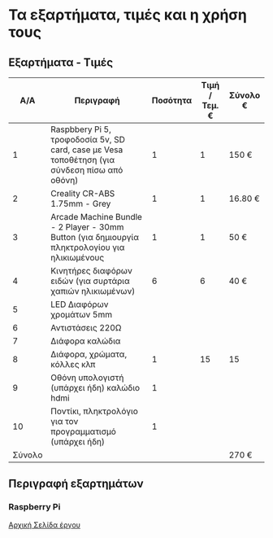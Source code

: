 # Τα εξαρτήματα, τιμές και η χρήση τους

## Εξαρτήματα - Τιμές
A/A   | Περιγραφή               | Ποσότητα  | Τιμή / Τεμ. € | Σύνολο €
------| ------------------------|-----------|---------------|----------
1     | Raspbbery Pi 5, τροφοδοσία 5v, SD card, case με Vesa τοποθέτηση (για σύνδεση πίσω από οθόνη)  |     1     |      1    |  150 €
2     | Creality CR-ABS 1.75mm - Grey | 1 | 1 | 16.80 €
3 	  | Arcade Machine Bundle - 2 Player - 30mm Button (για δημιουργία πληκτρολογίου για ηλικιωμένους |  1  |  1  | 50 € 
4 	  | Κινητήρες διαφόρων ειδών (για συρτάρια χαπιών ηλικιωμένων) |  6  |  6  | 40 € 
5 	  | LED Διαφόρων χρομάτων 5mm  |   |   | 
6 	  | Αντιστάσεις 220Ω |   |   |   
7 	  | Διάφορα καλώδια |  |  |
8 	  | Διάφορα, χρώματα, κόλλες κλπ |  1 |  15 | 15 
9 	  | Οθόνη υπολογιστή (υπάρχει ήδη) καλώδιο hdmi | 1 |   |   
10	  | Ποντίκι, πληκτρολόγιο για τον προγραμματισμό (υπάρχει ήδη) | 1 | |
Σύνολο ||||  270 €

## Περιγραφή εξαρτημάτων

### Raspberry Pi


[Αρχική Σελίδα έργου][def1]


[def1]: https://github.com/stegiepistimwn/Little_Helpers
